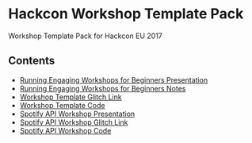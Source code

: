 # Hackcon Workshop Template Pack

Workshop Template Pack for Hackcon EU 2017

Contents
---

- [Running Engaging Workshops for Beginners Presentation](https://github.com/arirawr/hackcon-workshop/blob/master/HackconWorkshop.pdf)
- [Running Engaging Workshops for Beginners Notes](https://github.com/arirawr/hackcon-workshop/blob/master/Hackcon-Workshop.md)
- [Workshop Template Glitch Link](https://glitch.me/hackcon)
- [Workshop Template Code](https://github.com/arirawr/hackcon-workshop/tree/master/workshop-template)
- [Spotify API Workshop Presentation](https://github.com/arirawr/hackcon-workshop/blob/master/APIWorkshop.pdf)
- [Spotify API Workshop Glitch Link](https://glitch.me/spotifyapi-workshop)
- [Spotify API Workshop Code](https://github.com/arirawr/hackcon-workshop/tree/master/spotify-api-workshop)
